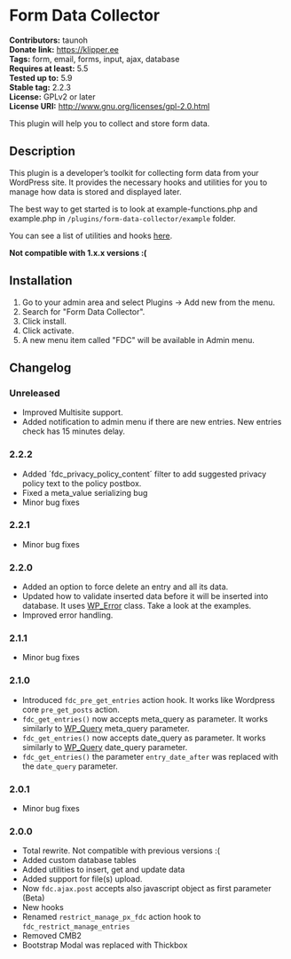 # Form Data Collector
**Contributors:** taunoh<br>
**Donate link:** https://klipper.ee<br>
**Tags:** form, email, forms, input, ajax, database<br>
**Requires at least:** 5.5<br>
**Tested up to:** 5.9<br>
**Stable tag:** 2.2.3<br>
**License:** GPLv2 or later<br>
**License URI:** http://www.gnu.org/licenses/gpl-2.0.html<br>

This plugin will help you to collect and store form data.


## Description

This plugin is a developer’s toolkit for collecting form data from your WordPress site. It provides the necessary hooks and utilities for you to manage how data is stored and displayed later.

The best way to get started is to look at example-functions.php and example.php in `/plugins/form-data-collector/example` folder.

You can see a list of utilities and hooks [here](https://github.com/taunoha/form-data-collector/wiki/).

**Not compatible with 1.x.x versions :(**

## Installation

1. Go to your admin area and select Plugins -> Add new from the menu.
2. Search for "Form Data Collector".
3. Click install.
4. Click activate.
5. A new menu item called "FDC" will be available in Admin menu.

## Changelog

### Unreleased
* Improved Multisite support.
* Added notification to admin menu if there are new entries. New entries check has 15 minutes delay.

### 2.2.2
* Added ´fdc_privacy_policy_content´ filter to add suggested privacy policy text to the policy postbox.
* Fixed a meta_value serializing bug
* Minor bug fixes

### 2.2.1
* Minor bug fixes

### 2.2.0
* Added an option to force delete an entry and all its data.
* Updated how to validate inserted data before it will be inserted into database. It uses [WP_Error](https://codex.wordpress.org/Class_Reference/WP_Error) class. Take a look at the examples.
* Improved error handling.


### 2.1.1
* Minor bug fixes

### 2.1.0
* Introduced `fdc_pre_get_entries` action hook. It works like Wordpress core `pre_get_posts` action.
* `fdc_get_entries()` now accepts meta_query as parameter. It works similarly to [WP_Query](https://codex.wordpress.org/Class_Reference/WP_Query#Custom_Field_Parameters) meta_query parameter.
* `fdc_get_entries()` now accepts date_query as parameter. It works similarly to [WP_Query](https://codex.wordpress.org/Class_Reference/WP_Query#Date_Parameters) date_query parameter.
* `fdc_get_entries()` the parameter `entry_date_after` was replaced with the `date_query` parameter.

### 2.0.1
* Minor bug fixes

### 2.0.0
* Total rewrite. Not compatible with previous versions :(
* Added custom database tables
* Added utilities to insert, get and update data
* Added support for file(s) upload.
* Now `fdc.ajax.post` accepts also javascript object as first parameter (Beta)
* New hooks
* Renamed `restrict_manage_px_fdc` action hook to `fdc_restrict_manage_entries`
* Removed CMB2
* Bootstrap Modal was replaced with Thickbox
